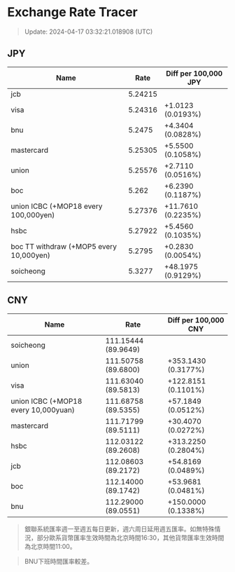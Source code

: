 # Exchange Rate Tracer

> Update: 2024-04-17 03:32:21.018908 (UTC)

## JPY

| Name                                    |    Rate | Diff per 100,000 JPY   |
|-----------------------------------------|---------|------------------------|
| jcb                                     | 5.24215 |                        |
| visa                                    | 5.24316 | +1.0123 (0.0193%)      |
| bnu                                     | 5.2475  | +4.3404 (0.0828%)      |
| mastercard                              | 5.25305 | +5.5500 (0.1058%)      |
| union                                   | 5.25576 | +2.7110 (0.0516%)      |
| boc                                     | 5.262   | +6.2390 (0.1187%)      |
| union ICBC (+MOP18 every 100,000yen)    | 5.27376 | +11.7610 (0.2235%)     |
| hsbc                                    | 5.27922 | +5.4560 (0.1035%)      |
| boc TT withdraw (+MOP5 every 10,000yen) | 5.2795  | +0.2830 (0.0054%)      |
| soicheong                               | 5.3277  | +48.1975 (0.9129%)     |

## CNY

| Name                                 | Rate                | Diff per 100,000 CNY   |
|--------------------------------------|---------------------|------------------------|
| soicheong                            | 111.15444	(89.9649) |                        |
| union                                | 111.50758	(89.6800) | +353.1430 (0.3177%)    |
| visa                                 | 111.63040	(89.5813) | +122.8151 (0.1101%)    |
| union ICBC (+MOP18 every 10,000yuan) | 111.68758	(89.5355) | +57.1849 (0.0512%)     |
| mastercard                           | 111.71799	(89.5111) | +30.4070 (0.0272%)     |
| hsbc                                 | 112.03122	(89.2608) | +313.2250 (0.2804%)    |
| jcb                                  | 112.08603	(89.2172) | +54.8169 (0.0489%)     |
| boc                                  | 112.14000	(89.1742) | +53.9681 (0.0481%)     |
| bnu                                  | 112.29000	(89.0551) | +150.0000 (0.1338%)    |


> 銀聯系統匯率週一至週五每日更新，週六周日延用週五匯率。如無特殊情況，部分歐系貨幣匯率生效時間為北京時間16:30，其他貨幣匯率生效時間為北京時間11:00。

> BNU下班時間匯率較差。

